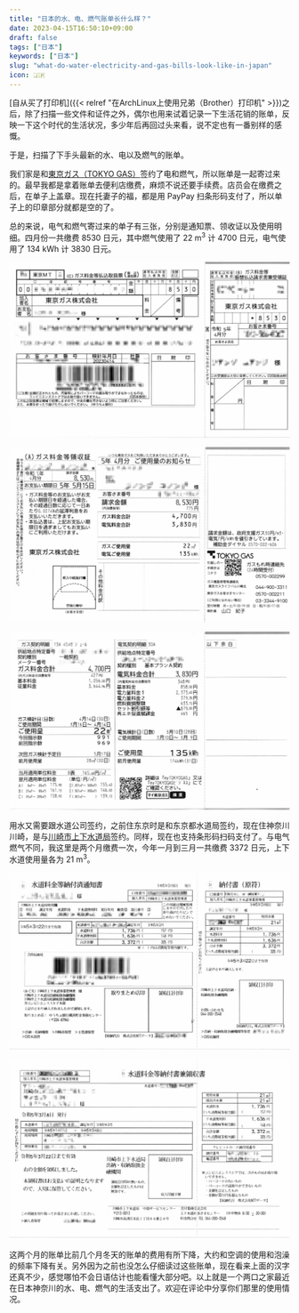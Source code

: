 ```yaml
---
title: "日本的水、电、燃气账单长什么样？"
date: 2023-04-15T16:50:10+09:00
draft: false
tags: ["日本"]
keywords: ["日本"]
slug: "what-do-water-electricity-and-gas-bills-look-like-in-japan"
icon: 🇯🇵
---
```


[自从买了打印机]({{< relref "在ArchLinux上使用兄弟（Brother）打印机" >}})之后，除了扫描一些文件和证件之外，偶尔也用来试着记录一下生活花销的账单，反映一下这个时代的生活状况，多少年后再回过头来看，说不定也有一番别样的感慨。

于是，扫描了下手头最新的水、电以及燃气的账单。

<!--more-->

我们家是和[東京ガス（TOKYO GAS）](https://www.tokyo-gas.co.jp)签约了电和燃气，所以账单是一起寄过来的。最早我都是拿着账单去便利店缴费，麻烦不说还要手续费。店员会在缴费之后，在单子上盖章。现在托妻子的福，都是用 PayPay 扫条形码支付了，所以单子上的印章部分就都是空的了。

总的来说，电气和燃气寄过来的单子有三张，分别是通知票、领收证以及使用明细。四月份一共缴费 8530 日元，其中燃气使用了 22 m<sup>3</sup> 计 4700 日元，电气使用了 134 kWh 计 3830 日元。

![ガス料金等払込取扱票](tokyo-gas-1.png)

![ガス料金等領収証](tokyo-gas-2.png)

![ガス契約明細と電気契約明細](tokyo-gas-3.png)

用水又需要跟水道公司签约，之前住东京时是和东京都水道局签约，现在住神奈川川崎，是与[川崎市上下水道局](https://www.city.kawasaki.jp/800/)签约。同样，现在也支持条形码扫码支付了。与电气燃气不同，我这里是两个月缴费一次，今年一月到三月一共缴费 3372 日元，上下水道使用量各为 21 m<sup>3</sup>。

![水道料金等納付済通知書](kawasaki-water-1.png)

![水道料金等納付兼領収書](kawasaki-water-2.png)

这两个月的账单比前几个月冬天的账单的费用有所下降，大约和空调的使用和泡澡的频率下降有关。另外因为之前也没怎么仔细读过这些账单，现在看来上面的汉字还真不少，感觉哪怕不会日语估计也能看懂大部分吧。以上就是一个两口之家最近在日本神奈川的水、电、燃气的生活支出了。欢迎在评论中分享你们那里的使用情况。
